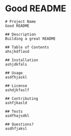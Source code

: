 # Good README
    
    # Project Name
    Good README

    ## Description
    Building a great README

    ## Table of Contents
    ahsjkdflasd

    ## Installation
    ashjdkfals

    ## Usage
    asdfhjaskl

    ## License
    ashdjkfaslf

    ## Contributing
    ashfjkasld

    ## Tests
    asdfhajsdkl
    
    ## Questions?
    asdhfjaksl
    